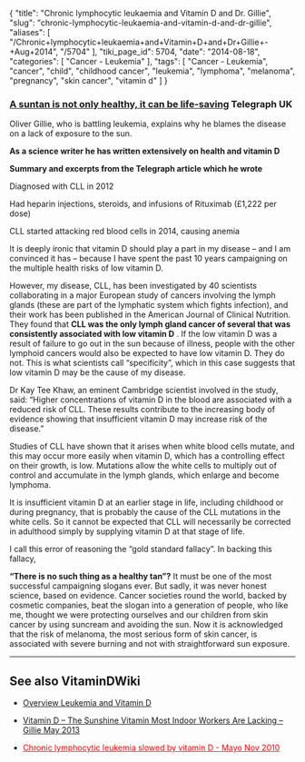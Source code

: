 {
    "title": "Chronic lymphocytic leukaemia and Vitamin D and Dr. Gillie",
    "slug": "chronic-lymphocytic-leukaemia-and-vitamin-d-and-dr-gillie",
    "aliases": [
        "/Chronic+lymphocytic+leukaemia+and+Vitamin+D+and+Dr+Gillie+-+Aug+2014",
        "/5704"
    ],
    "tiki_page_id": 5704,
    "date": "2014-08-18",
    "categories": [
        "Cancer - Leukemia"
    ],
    "tags": [
        "Cancer - Leukemia",
        "cancer",
        "child",
        "childhood cancer",
        "leukemia",
        "lymphoma",
        "melanoma",
        "pregnancy",
        "skin cancer",
        "vitamin d"
    ]
}


### [A suntan is not only healthy, it can be life-saving](http://www.telegraph.co.uk/health/11040119/A-suntan-is-not-only-healthy-it-can-be-life-saving.html)  Telegraph UK

Oliver Gillie, who is battling leukemia, explains why he blames the disease on a lack of exposure to the sun.  

 **As a science writer he has written extensively on health and vitamin D** 

 **Summary and excerpts from the Telegraph article which he wrote** 

Diagnosed with CLL in 2012

Had heparin injections, steroids, and infusions of Rituximab (£1,222 per dose)

CLL started attacking red blood cells in 2014, causing anemia

It is deeply ironic that vitamin D should play a part in my disease – and I am convinced it has – because I have spent the past 10 years campaigning on the multiple health risks of low vitamin D. 

However, my disease, CLL, has been investigated by 40 scientists collaborating in a major European study of cancers involving the lymph glands (these are part of the lymphatic system which fights infection), and their work has been published in the American Journal of Clinical Nutrition. They found that  **CLL was the only lymph gland cancer of several that was consistently associated with low vitamin D** . If the low vitamin D was a result of failure to go out in the sun because of illness, people with the other lymphoid cancers would also be expected to have low vitamin D. They do not. This is what scientists call “specificity”, which in this case suggests that low vitamin D may be the cause of my disease.

Dr Kay Tee Khaw, an eminent Cambridge scientist involved in the study, said: “Higher concentrations of vitamin D in the blood are associated with a reduced risk of CLL. These results contribute to the increasing body of evidence showing that insufficient vitamin D may increase risk of the disease.”

Studies of CLL have shown that it arises when white blood cells mutate, and this may occur more easily when vitamin D, which has a controlling effect on their growth, is low. Mutations allow the white cells to multiply out of control and accumulate in the lymph glands, which enlarge and become lymphoma.

It is insufficient vitamin D at an earlier stage in life, including childhood or during pregnancy, that is probably the cause of the CLL mutations in the white cells. So it cannot be expected that CLL will necessarily be corrected in adulthood simply by supplying vitamin D at that stage of life.

I call this error of reasoning the “gold standard fallacy”. In backing this fallacy, 

 **“There is no such thing as a healthy tan”?**  It must be one of the most successful campaigning slogans ever. But sadly, it was never honest science, based on evidence. Cancer societies round the world, backed by cosmetic companies, beat the slogan into a generation of people, who like me, thought we were protecting ourselves and our children from skin cancer by using suncream and avoiding the sun. Now it is acknowledged that the risk of melanoma, the most serious form of skin cancer, is associated with severe burning and not with straightforward sun exposure.

---

## See also VitaminDWiki

* [Overview Leukemia and Vitamin D](/posts/overview-leukemia-and-vitamin-d)

* [Vitamin D – The Sunshine Vitamin Most Indoor Workers Are Lacking – Gillie May 2013](/posts/vitamin-d-the-sunshine-vitamin-most-indoor-workers-are-lacking-gillie)

* <a href="/posts/chronic-lymphocytic-leukemia-slowed-by-vitamin-d-mayo" style="color: red; text-decoration: underline;" title="This post/category does not exist yet: Chronic lymphocytic leukemia slowed by vitamin D - Mayo Nov 2010">Chronic lymphocytic leukemia slowed by vitamin D - Mayo Nov 2010</a>